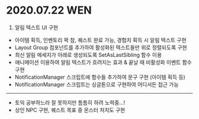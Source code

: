 # 2020.07.22 WEN

1. 알림 텍스트 UI 구현
  - 아이템 획득, 인벤토리 꽉 참, 퀘스트 완료 가능, 경험치 획득 시 알림 텍스트 구현
  - Layout Group 컴포넌트를 추가하여 활성화된 텍스트들만 위로 정렬되도록 구현 
  - 최신 알림 메세지가 아래로 생성되도록 SetAsLastSibling 함수 이용
  - 애니메이션 이용하여 알림 텍스트가 흐려지는 효과 & 끝날 때 비활성화 이벤트 함수 구현
  - NotificationManager 스크립트에 함수들 추가하여 문구 구현 (아이템 획득 등) 
  - NotificationManager 스크립트는 싱글톤으로 구현하여 어디서든 접근 가능

***

- 토익 공부하느라 잘 못하지만 틈틈히 하려 노력중...!
- 상인 NPC 구현, 퀘스트 목표 중 몬스터 처치도 구현 